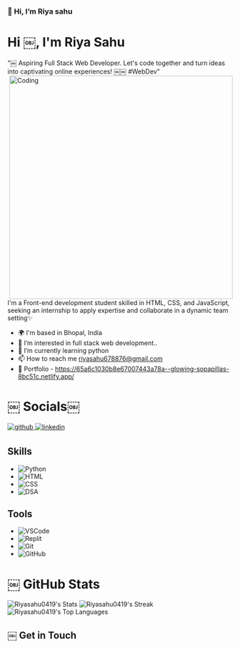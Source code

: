    ### 👋 Hi, I’m Riya sahu
   <h1>Hi ￼, I'm Riya Sahu </h1>

"￼ Aspiring Full Stack Web Developer. Let's code together and turn ideas into captivating online experiences! ￼￼ #WebDev"
<img align="right" alt="Coding" width="500" src="https://img.freepik.com/premium-vector/women-sitting-bean-bag-chair-making-use-laptop-vector-illustration_590570-33.jpg?w=2000">


I'm a Front-end development student skilled in HTML, CSS, and JavaScript, seeking an internship to apply expertise and collaborate in a dynamic team setting✨

- 🌍 I'm based in Bhopal, India
- 👀 I’m interested in full stack web development..
- 🌱 I’m currently learning python 
- 📫 How to reach me riyasahu678876@gmail.com
- 💼 Portfolio - https://65a6c1030b8e67007443a78a--glowing-sopapillas-8bc51c.netlify.app/

<!---
Riyasahu0419/Riyasahu0419 is a ✨ special ✨ repository because its `README.md` (this file) appears on your GitHub profile.
You can click the Preview link to take a look at your changes.
--->



<h1>￼ Socials￼</h1>
<p align="left">
<a href="https://https://github.com/Riyasahu0419" target="_blank">
<img src=https://img.shields.io/badge/github-%2324292e.svg?&style=for-the-badge&logo=github&logoColor=white alt=github style="margin-bottom: 5px;" />
</a>
<a href="[https://www.linkedin.com/in/riya-sahu-08a462230/)" target="_blank">
<img src=https://img.shields.io/badge/linkedin-%231E77B5.svg?&style=for-the-badge&logo=linkedin&logoColor=white alt=linkedin style="margin-bottom: 5px;" />
   </a>

## Skills
- ![Python](https://img.shields.io/badge/Python-3776AB?style=flat&logo=python&logoColor=white)
- ![HTML](https://img.shields.io/badge/HTML5-E34F26?style=flat&logo=html5&logoColor=white)
- ![CSS](https://img.shields.io/badge/CSS3-1572B6?style=flat&logo=css3&logoColor=white)
- ![DSA](https://img.shields.io/badge/Data_Structures_%26_Algorithms-0082C9?style=flat)

## Tools
- ![VSCode](https://img.shields.io/badge/VSCode-007ACC?style=flat&logo=visual-studio-code&logoColor=white)
- ![Replit](https://img.shields.io/badge/Replit-667881?style=flat&logo=replit&logoColor=white)
- ![Git](https://img.shields.io/badge/Git-F05032?style=flat&logo=git&logoColor=white)
- ![GitHub](https://img.shields.io/badge/GitHub-181717?style=flat&logo=github&logoColor=white)


<h1 align="left">￼ GitHub Stats</h1>

![Riyasahu0419's Stats](https://github-readme-stats.vercel.app/api?username=Riyasahu0419&theme=tokyonight&show_icons=true&hide_border=false&count_private=true)
![Riyasahu0419's Streak](https://github-readme-streak-stats.herokuapp.com/?user=Riyasahu0419&theme=tokyonight&hide_border=false)
![Riyasahu0419's Top Languages](https://github-readme-stats.vercel.app/api/top-langs/?username=Riyasahu0419&theme=tokyonight&show_icons=true&hide_border=false&layout=compact)



## ￼ Get in Touch
